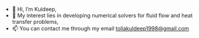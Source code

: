 - 👋 Hi, I’m Kuldeep,
- 👀 My interest lies in developing numerical solvers for fluid flow and heat transfer problems,
- 📫 You can contact me through my email toliakuldeep1998@gmail.com

<!---
kuldeep-tolia/kuldeep-tolia is a ✨ special ✨ repository because its `README.md` (this file) appears on your GitHub profile.
You can click the Preview link to take a look at your changes.
--->

